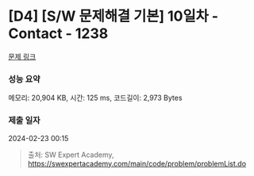# [D4] [S/W 문제해결 기본] 10일차 - Contact - 1238 

[문제 링크](https://swexpertacademy.com/main/code/problem/problemDetail.do?contestProbId=AV15B1cKAKwCFAYD) 

### 성능 요약

메모리: 20,904 KB, 시간: 125 ms, 코드길이: 2,973 Bytes

### 제출 일자

2024-02-23 00:15



> 출처: SW Expert Academy, https://swexpertacademy.com/main/code/problem/problemList.do
